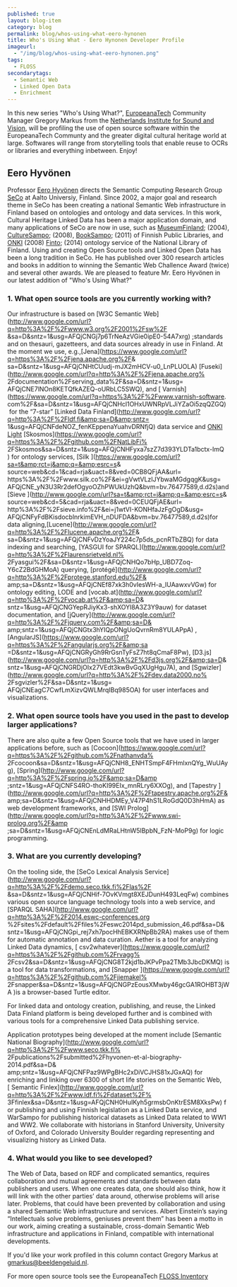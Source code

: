 ```yaml
---
published: true
layout: blog-item
category: blog
permalink: blog/whos-using-what-eero-hynonen
title: Who's Using What - Eero Hynonen Developer Profile 
imageurl: 
  - "/img/blog/whos-using-what-eero-hynonen.png"
tags: 
  - FLOSS
secondarytags:
  - Semantic Web
  - Linked Open Data
  - Enrichment
---
```


In this new series "Who's Using What?", [EuropeanaTech](http://pro.europeana.eu/web/network/europeana-tech) Community Manager Gregory Markus from the [Netherlands Institute for Sound and Vision](http://www.beeldengeluid.nl/en), will be profiling the use of open source software within the EuropeanaTech Communty and the greater digital cultural heritage world at large. Softwares will range from storytelling tools that enable reuse to OCRs or libraries and everything inbetween. Enjoy! 

## Eero Hyvönen

Professor [Eero Hyvönen](http://www.seco.tkk.fi/u/eahyvone/) directs the Semantic Computing Research Group [SeCo](http://www.seco.tkk.fi/) at Aalto Universiy, Finland. Since 2002, a major goal and research theme in SeCo has been creating a national Semantic Web infrastructure in Finland based on ontologies and ontology and data services. In this work, Cultural Heritage Linked Data has been a major application domain, and many applications of SeCo are now in use, such as [MuseumFinland](http://www.google.com/url?=http%3A%2F%2Fwww.seco.tkk.fi%2Fapplications%2Fmuseumfinland%2F&amp;sa=D&amp;sntz=1&amp;usg=AFQjCNEOx3X1kY2767zBWDex4rqnOPbVIg); (2004), [CultureSampo](http://www.google.com/url?q=http%3A%2F%2Fwww.kulttuurisampo.fi%2F%3Flang%3Den&amp;sa=D&amp;sntz=1&amp;usg=AFQjCNEclYCDy2RGEnB5fK9KnmGJuDHQSw); (2008), [BookSampo](http://www.google.com/url?q=http%3A%2F%2Fwww.seco.tkk.fi%2Fapplicatons%2Fkirjasampo%2F&amp;sa=D&amp;sntz=1&amp;usg=AFQjCNE64uEyxtgIUOUURuqeQOYe_r4jDA); (2011) of Finnish Public Libraries, and [ONKI](https://www.google.com/url?q=https%3A%2F%2Fonki.fi%2F&amp;sa=D&amp;sntz=1&amp;usg=AFQjCNH6EFFlQKDpDUI32fU1qz_uT_zM2A)  (2008) [Finto](http://www.google.com/url?q=http%3A%2F%2Ffinto.fi%2Ffi%2F&amp;sa=D&amp;sntz=1&amp;usg=AFQjCNGItFYuqm_-mAOUnJS87rtbmFZLwg); (2014) ontology service of the National Library of Finland. Using and creating Open Source tools and Linked Open Data has been a long tradition in SeCo. He has published over 300 research articles and books in addition to winning the Semantic Web Challence Award (twice) and several other awards. We are pleased to feature Mr. Eero Hyvönen in our latest addition of "Who's Using What?"

### 1. What open source tools are you currently working with? 

Our infrastructure is based on [W3C
Semantic Web](http://www.google.com/url?q=http%3A%2F%2Fwww.w3.org%2F2001%2Fsw%2F
&amp;sa=D&amp;sntz=1&amp;usg=AFQjCNGj7p6TrNeAzVGie0ipE0-54A7xrg) ;standards and on thesauri,
gazetteers, and data sources already in use in Finland. At the moment we
use, e.g.,[Jena](https://www.google.com/url?q=https%3A%2F%2Fjena.apache.org%2F&amp;
sa=D&amp;sntz=1&amp;usg=AFQjCNHtCUudj-mJX2mHCV-u0_LnPLUOLA) [Fuseki](http://www.google.com/url?q=http%3A%2F%2Fjena.apache.org%
2Fdocumentation%2Fserving_data%2F&amp;sa=D&amp;sntz=1&amp;usg=
AFQjCNE7lNOn8KETQfkAZEQ-oURbLC5SWQ), and
[
Varnish](https://www.google.com/url?q=https%3A%2F%2Fwww.varnish-software.
com%2F&amp;sa=D&amp;sntz=1&amp;usg=AFQjCNHcl1OHxUWNRpVLJiYZaOi5zqQZGQ)
&nbsp;for the &ldquo;7-star&rdquo;
[Linked Data
Finland](http://www.google.com/url?q=http%3A%2F%2Fldf.fi&amp;sa=D&amp;sntz=
1&amp;usg=AFQjCNFdeNOZ_fenKEppenaYuahvDRNfjQ) data service and
[ONKI
Light](http://www.google.com/url?q=http%3A%2F%2Flight.onki.fi%2Ffi%2F&amp;sa=D&amp;sntz=1&amp;usg=AFQjCNEoiF4yCy8IxNB2_jJs66YEsEPY9g) [Skosmos](https://www.google.com/url?q=https%3A%2F%2Fgithub.com%2FNatLibFi%
2FSkosmos&amp;sa=D&amp;sntz=1&amp;usg=AFQjCNHFyxa7szZ7d393YLDTa1bctx-ImQ
)&nbsp;for ontology services, [Silk
](https://www.google.com/url?sa=t&amp;rct=j&amp;q=&amp;esrc=s&amp;
source=web&amp;cd=1&amp;cad=rja&amp;uact=8&amp;ved=0CB8QFjAA&amp;url=
https%3A%2F%2Fwww.silk.co%2F&amp;ei=gVwtVLzIJYbwaMGdgqgK&amp;usg=
AFQjCNE_yN3U3Rr2defOgyoOZhPWUkUzhQ&amp;bvm=bv.76477589,d.d2s)and [Sieve
](http://www.google.com/url?sa=t&amp;rct=j&amp;q=&amp;esrc=s&amp;
source=web&amp;cd=5&amp;cad=rja&amp;uact=8&amp;ved=0CEUQFjAE&amp;url=
http%3A%2F%2Fsieve.info%2F&amp;ei=j1wtVI-KONHfaJzFgOgD&amp;usg=
AFQjCNFyFdBKisdocblnrkimEVH_nDUFDA&amp;bvm=bv.76477589,d.d2s)for data aligning,[Lucene](http://www.google.com/url?q=http%3A%2F%2Flucene.apache.org%2F&amp;
sa=D&amp;sntz=1&amp;usg=AFQjCNFvDzYoaJY224c7p5ds_pcnRTbZBQ)&nbsp;for data indexing and searching, [YASGUI for SPARQL](http://www.google.com/url?q=http%3A%2F%2Flaurensrietveld.nl%
2Fyasgui%2F&amp;sa=D&amp;sntz=1&amp;usg=AFQjCNHQo7bHp_UBD7Zoq-
Y6cZ2BdGHMoA)&nbsp;querying, [protégé](http://www.google.com/url?q=http%3A%2F%2Fprotege.stanford.edu%2F&
amp;sa=D&amp;sntz=1&amp;usg=AFQjCNEf87xk3h0vIesWH-a_IUAawxvVGw)&nbsp;for ontology editing, LODE and
[vocab.at](http://www.google.com/url?q=http%3A%2F%2Fvocab.at%2F&amp;sa=D&amp;
sntz=1&amp;usg=AFQjCNGYepRJiyKx3-shXOYl8A3Z3Y9auw)&nbsp;for dataset documentation, and [jQuery](http://www.google.com/url?q=http%3A%2F%2Fjquery.com%2F&amp;sa=D&
amp;sntz=1&amp;usg=AFQjCNGtx3hYIQpONgUoQvrnRm8YULAPpA)
, [AngularJS](https://www.google.com/url?q=https%3A%2F%2Fangularjs.org%2F&amp;sa
=D&amp;sntz=1&amp;usg=AFQjCNGRyGh9RrGsnTyFsZ7ht8qCmaF8Pw), [D3.js](http://www.google.com/url?q=http%3A%2F%2Fd3js.org%2F&amp;sa=D&amp;
sntz=1&amp;usg=AFQjCNGRDjOIx27VEdt3kwBvGqXUgHgu7A), and [Sgwizler](http://www.google.com/url?q=http%3A%2F%2Fdev.data2000.no%
2Fsgvizler%2F&amp;sa=D&amp;sntz=1&amp;usg=
AFQjCNEagC7CwfLmXizvQWLMrqIBq985OA)&nbsp;for
user interfaces and visualizations.

### 2. What open source tools have you used in the past to develop larger applications? 

There are also quite a few Open Source tools that we have used in larger
applications before, such as [Cocoon](https://www.google.com/url?q=https%3A%2F%2Fgithub.com%2Fnathanvda%
2Fcocoon&amp;sa=D&amp;sntz=1&amp;usg=AFQjCNH8_ENHTSmpF4FHmlxnQYg_WuUAyg), [Spring](http://www.google.com/url?q=http%3A%2F%2Fspring.io%2F&amp;sa=D&amp
;sntz=1&amp;usg=AFQjCNFS4RO-thoKI99EIx_mnRLry6XXOg), and [Tapestry
](http://www.google.com/url?q=http%3A%2F%2Ftapestry.apache.org%2F&
amp;sa=D&amp;sntz=1&amp;usg=AFQjCNHHDMEy_V47P4hS1LRoGdQ0D3hHmA)&nbsp;as web development frameworks, and [SWI
Prolog](http://www.google.com/url?q=http%3A%2F%2Fwww.swi-prolog.org%2F&amp
;sa=D&amp;sntz=1&amp;usg=AFQjCNEnLdMRaLHtnW5lBpbN_FzN-MoP9g)&nbsp;for logic programming.

### 3. What are you currently developing? 

 On the tooling side, the [SeCo
Lexical Analysis Service](http://www.google.com/url?q=http%3A%2F%2Fdemo.seco.tkk.fi%2Flas%2F
&amp;sa=D&amp;sntz=1&amp;usg=AFQjCNHif-7OvKVmgt8XEJDunH493LeqFw)&nbsp;combines various open
source language technology tools into a web service, and [SPARQL
SAHA](http://www.google.com/url?q=http%3A%2F%2F2014.eswc-conferences.org
%2Fsites%2Fdefault%2Ffiles%2Feswc2014pd_submission_46.pdf&amp;sa=D&amp;
sntz=1&amp;usg=AFQjCNGpi_rej7xh7pocHhEBKXRNpBb2RA)&nbsp;makes use of them for automatic annotation
and data curation. Aether is a tool for analyzing Linked Data dynamics,
[
csv2whatever](https://www.google.com/url?q=https%3A%2F%2Fgithub.com%2Frvagg%
2Fcsv2&amp;sa=D&amp;sntz=1&amp;usg=AFQjCNG8T2kjd1bJKPvPpa2TMb3JbcDKMQ)&nbsp;is a tool for data transformations,
and [Snapper ](https://www.google.com/url?q=https%3A%2F%2Fgithub.com%2Fjiemakel%
2Fsnapper&amp;sa=D&amp;sntz=1&amp;usg=AFQjCNGPzEousXMwby46gcGA1ROHBT3jWA
)is a browser-based Turtle
editor.

 For linked data and ontology
creation, publishing, and reuse, the Linked Data Finland platform is
being developed further and is combined with various tools for a
comprehensive Linked Data publishing service.

 Application prototypes being developed at the moment
include [Semantic National
Biography](http://www.google.com/url?q=http%3A%2F%2Fwww.seco.tkk.fi%
2Fpublications%2Fsubmitted%2Fhyvonen-et-al-biography-2014.pdf&amp;sa=D&
amp;sntz=1&amp;usg=AFQjCNFPaz9WPgBHc2xDiVCJHS81xJGxAQ)&nbsp;for enriching and linking over 6300 of
short life stories on the Semantic Web,[&nbsp;Semantic Finlex](http://www.google.com/url?q=http%3A%2F%2Fwww.ldf.fi%2Fdataset%2F%
3Ffinlex&amp;sa=D&amp;sntz=1&amp;usg=AFQjCNH0HuIKyh5grmsbOnKtrESM8XksPw)&nbsp;for publishing and using
Finnish legislation as a Linked Data service, and WarSampo for
publishing historical datasets as Linked Data related to WW1 and WW2. We
collaborate with historians in Stanford University, University of
Oxford, and Colorado University Boulder regarding representing and
visualizing history as Linked Data.

### 4. What would you like to see developed?

The Web of Data, based on RDF and complicated
semantics, requires collaboration and mutual agreements and standards
between data publishers and users. When one creates data, one should
also think, how it will link with the other parties&rsquo; data around,
otherwise problems will arise later. Problems, that could have been
prevented by collaboration and using a shared Semantic Web
infrastructure and services. Albert Einstein&rsquo;s saying &ldquo;Intellectuals solve problems, geniuses prevent
them&rdquo;&nbsp;has been a motto in our work, aiming
creating a sustainable, cross-domain Semantic Web infrastructure and
applications in Finland, compatible with international
developments.

If you'd like your work profiled in this column contact Gregory Markus at <gmarkus@beeldengeluid.nl>. 

For more open source tools see the EuropeanaTech [FLOSS Inventory](https://docs.google.com/spreadsheet/ccc?key=0Ag_7rVJwt0CpdFRJOEJxdEk4ZEMxQ01jaDgxQXFSTkE#gid=0)

